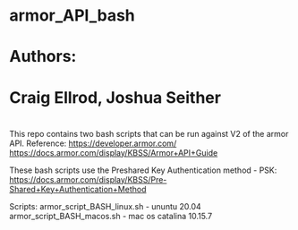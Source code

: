# armor_API_bash
# Authors:
#  Craig Ellrod, Joshua Seither
#
This repo contains two bash scripts that can be run against V2 of the armor API.
Reference:
 https://developer.armor.com/
 https://docs.armor.com/display/KBSS/Armor+API+Guide
 
These bash scripts use the Preshared Key Authentication method - PSK:
 https://docs.armor.com/display/KBSS/Pre-Shared+Key+Authentication+Method
 
Scripts:
 armor_script_BASH_linux.sh - ununtu 20.04
 armor_script_BASH_macos.sh - mac os catalina 10.15.7
